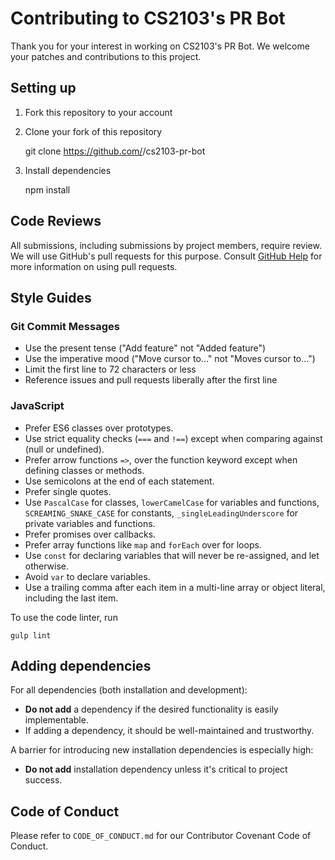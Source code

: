 # Contributing to CS2103's PR Bot

Thank you for your interest in working on CS2103's PR Bot. We welcome your patches and contributions to this project.

## Setting up

1. Fork this repository to your account

2. Clone your fork of this repository

    git clone https://github.com/<yourname>/cs2103-pr-bot

3. Install dependencies

    npm install

## Code Reviews

All submissions, including submissions by project members, require review. We will use GitHub's pull requests for this purpose. Consult [GitHub Help](https://help.github.com/articles/about-pull-requests/) for more information on using pull requests.

## Style Guides

### Git Commit Messages

- Use the present tense ("Add feature" not "Added feature")
- Use the imperative mood ("Move cursor to..." not "Moves cursor to...")
- Limit the first line to 72 characters or less
- Reference issues and pull requests liberally after the first line

### JavaScript

- Prefer ES6 classes over prototypes.
- Use strict equality checks (`===` and `!==`) except when comparing against (null or undefined).
- Prefer arrow functions `=>`, over the function keyword except when defining classes or methods.
- Use semicolons at the end of each statement.
- Prefer single quotes.
- Use `PascalCase` for classes, `lowerCamelCase` for variables and functions, `SCREAMING_SNAKE_CASE` for constants, `_singleLeadingUnderscore` for private variables and functions.
- Prefer promises over callbacks.
- Prefer array functions like `map` and `forEach` over for loops.
- Use `const` for declaring variables that will never be re-assigned, and let otherwise.
- Avoid `var` to declare variables.
- Use a trailing comma after each item in a multi-line array or object literal, including the last item.

To use the code linter, run

    gulp lint

## Adding dependencies

For all dependencies (both installation and development):

- **Do not add** a dependency if the desired functionality is easily implementable.
- If adding a dependency, it should be well-maintained and trustworthy.

A barrier for introducing new installation dependencies is especially high:

- **Do not add** installation dependency unless it's critical to project success.

## Code of Conduct

Please refer to `CODE_OF_CONDUCT.md` for our Contributor Covenant Code of Conduct.
